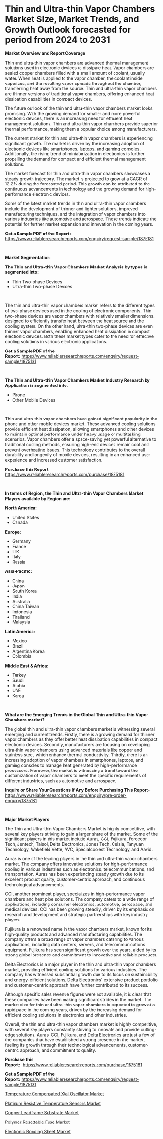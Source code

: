 <p><h1>Thin and Ultra-thin Vapor Chambers Market Size, Market Trends, and Growth Outlook forecasted for period from 2024 to 2031</h1></p><p><strong>Market Overview and Report Coverage</strong></p>
<p><p>Thin and ultra-thin vapor chambers are advanced thermal management solutions used in electronic devices to dissipate heat. Vapor chambers are sealed copper chambers filled with a small amount of coolant, usually water. When heat is applied to the vapor chamber, the coolant inside vaporizes, and the resulting vapor spreads throughout the chamber, transferring heat away from the source. Thin and ultra-thin vapor chambers are thinner versions of traditional vapor chambers, offering enhanced heat dissipation capabilities in compact devices.</p><p>The future outlook of the thin and ultra-thin vapor chambers market looks promising. With the growing demand for smaller and more powerful electronic devices, there is an increasing need for efficient heat management solutions. Thin and ultra-thin vapor chambers provide superior thermal performance, making them a popular choice among manufacturers.</p><p>The current market for thin and ultra-thin vapor chambers is experiencing significant growth. The market is driven by the increasing adoption of electronic devices like smartphones, laptops, and gaming consoles. Additionally, the rising trend of miniaturization in electronics is further propelling the demand for compact and efficient thermal management solutions.</p><p>The market forecast for thin and ultra-thin vapor chambers showcases a steady growth trajectory. The market is projected to grow at a CAGR of 12.2% during the forecasted period. This growth can be attributed to the continuous advancements in technology and the growing demand for high-performance electronic devices.</p><p>Some of the latest market trends in thin and ultra-thin vapor chambers include the development of thinner and lighter solutions, improved manufacturing techniques, and the integration of vapor chambers into various industries like automotive and aerospace. These trends indicate the potential for further market expansion and innovation in the coming years.</p></p>
<p><strong>Get a Sample PDF of the Report:</strong> <a href="https://www.reliableresearchreports.com/enquiry/request-sample/1875181">https://www.reliableresearchreports.com/enquiry/request-sample/1875181</a></p>
<p>&nbsp;</p>
<p><strong>Market Segmentation</strong></p>
<p><strong>The Thin and Ultra-thin Vapor Chambers Market Analysis by types is segmented into:</strong></p>
<p><ul><li>Thin Two-phase Devices</li><li>Ultra-thin Two-phase Devices</li></ul></p>
<p>&nbsp;</p>
<p><p>The thin and ultra-thin vapor chambers market refers to the different types of two-phase devices used in the cooling of electronic components. Thin two-phase devices are vapor chambers with relatively smaller dimensions, designed to efficiently transfer heat between the heat source and the cooling system. On the other hand, ultra-thin two-phase devices are even thinner vapor chambers, enabling enhanced heat dissipation in compact electronic devices. Both these market types cater to the need for effective cooling solutions in various electronic applications.</p></p>
<p><strong>Get a Sample PDF of the Report:</strong>&nbsp;<a href="https://www.reliableresearchreports.com/enquiry/request-sample/1875181">https://www.reliableresearchreports.com/enquiry/request-sample/1875181</a></p>
<p>&nbsp;</p>
<p><strong>The Thin and Ultra-thin Vapor Chambers Market Industry Research by Application is segmented into:</strong></p>
<p><ul><li>Phone</li><li>Other Mobile Devices</li></ul></p>
<p>&nbsp;</p>
<p><p>Thin and ultra-thin vapor chambers have gained significant popularity in the phone and other mobile devices market. These advanced cooling solutions provide efficient heat dissipation, allowing smartphones and other devices to maintain optimal performance under heavy usage or multitasking scenarios. Vapor chambers offer a space-saving yet powerful alternative to traditional cooling methods, ensuring high-end devices remain cool and prevent overheating issues. This technology contributes to the overall durability and longevity of mobile devices, resulting in an enhanced user experience and increased customer satisfaction.</p></p>
<p><strong>Purchase this Report:</strong>&nbsp; <a href="https://www.reliableresearchreports.com/purchase/1875181">https://www.reliableresearchreports.com/purchase/1875181</a></p>
<p>&nbsp;</p>
<p><strong>In terms of Region, the Thin and Ultra-thin Vapor Chambers Market Players available by Region are:</strong></p>
<p>
    <p> <strong> North America: </strong>
        <ul>
            <li>United States</li>
            <li>Canada</li>
        </ul>
        </p> 
    <p> <strong> Europe: </strong>
        <ul>
            <li>Germany</li>
            <li>France</li>
            <li>U.K.</li>
            <li>Italy</li>
            <li>Russia</li>
        </ul>
        </p> 
    <p> <strong> Asia-Pacific: </strong>
        <ul>
            <li>China</li>
            <li>Japan</li>
            <li>South Korea</li>
            <li>India</li>
            <li>Australia</li>
            <li>China Taiwan</li>
            <li>Indonesia</li>
            <li>Thailand</li>
            <li>Malaysia</li>
        </ul>
        </p> 
    <p> <strong> Latin America: </strong>
        <ul>
            <li>Mexico</li>
            <li>Brazil</li>
            <li>Argentina Korea</li>
            <li>Colombia</li>
        </ul>
        </p> 
    <p> <strong> Middle East & Africa: </strong>
        <ul>
            <li>Turkey</li>
            <li>Saudi</li>
            <li>Arabia</li>
            <li>UAE</li>
            <li>Korea</li>
        </ul>
    </p>
    </p>
<p>&nbsp;</p>
<p><strong>What are the Emerging Trends in the Global Thin and Ultra-thin Vapor Chambers market?</strong></p>
<p><p>The global thin and ultra-thin vapor chambers market is witnessing several emerging and current trends. Firstly, there is a growing demand for thinner vapor chambers as they offer better heat dissipation capabilities in compact electronic devices. Secondly, manufacturers are focusing on developing ultra-thin vapor chambers using advanced materials like copper and stainless steel, which enhance thermal conductivity. Thirdly, there is an increasing adoption of vapor chambers in smartphones, laptops, and gaming consoles to manage heat generated by high-performance processors. Moreover, the market is witnessing a trend toward the customization of vapor chambers to meet the specific requirements of different industries, such as automotive and aerospace.</p></p>
<p><strong>Inquire or Share Your Questions If Any Before Purchasing This Report</strong>- <a href="https://www.reliableresearchreports.com/enquiry/pre-order-enquiry/1875181">https://www.reliableresearchreports.com/enquiry/pre-order-enquiry/1875181</a></p>
<p>&nbsp;</p>
<p><strong>Major Market Players</strong></p>
<p><p>The Thin and Ultra-thin Vapor Chambers Market is highly competitive, with several key players striving to gain a larger share of the market. Some of the significant players in this market include Auras, CCI, Fujikura, Forcecon Tech, Jentech, Taisol, Delta Electronics, Jones Tech, Celsia, Tanyuan Technology, Wakefield Vette, AVC, Specialcoolest Technology, and Aavid.</p><p>Auras is one of the leading players in the thin and ultra-thin vapor chambers market. The company offers innovative solutions for high-performance cooling in various industries such as electronics, telecommunications, and transportation. Auras has been experiencing steady growth due to its excellent product quality, customer-centric approach, and continuous technological advancements.</p><p>CCI, another prominent player, specializes in high-performance vapor chambers and heat pipe solutions. The company caters to a wide range of applications, including consumer electronics, automotive, aerospace, and medical devices. CCI has been growing steadily, driven by its emphasis on research and development and strategic partnerships with key industry players.</p><p>Fujikura is a renowned name in the vapor chambers market, known for its high-quality products and advanced manufacturing capabilities. The company offers a broad range of vapor chambers catering to various applications, including data centers, servers, and telecommunications equipment. Fujikura has seen significant growth over the years, aided by its strong global presence and commitment to innovative and reliable products.</p><p>Delta Electronics is a major player in the thin and ultra-thin vapor chambers market, providing efficient cooling solutions for various industries. The company has witnessed substantial growth due to its focus on sustainability and energy-efficient solutions. Delta Electronics' extensive product portfolio and customer-centric approach have further contributed to its success.</p><p>Although specific sales revenue figures were not available, it is clear that these companies have been making significant strides in the market. The market size for thin and ultra-thin vapor chambers is expected to grow at a rapid pace in the coming years, driven by the increasing demand for efficient cooling solutions in electronics and other industries.</p><p>Overall, the thin and ultra-thin vapor chambers market is highly competitive, with several key players constantly striving to innovate and provide cutting-edge solutions. Auras, CCI, Fujikura, and Delta Electronics are just a few of the companies that have established a strong presence in the market, fueling its growth through their technological advancements, customer-centric approach, and commitment to quality.</p></p>
<p><strong>Purchase this Report:</strong>&nbsp;&nbsp;<a href="https://www.reliableresearchreports.com/purchase/1875181">https://www.reliableresearchreports.com/purchase/1875181</a></p>
<p></p>
<p><strong>Get a Sample PDF of the Report:</strong>&nbsp;<a href="https://www.reliableresearchreports.com/enquiry/request-sample/1875181">https://www.reliableresearchreports.com/enquiry/request-sample/1875181</a></p>
<p><p><a href="https://github.com/castoriffic/Market-Research-Report-List-2/blob/main/temperature-compensated-xtal-oscillator-market.md">Temperature Compensated Xtal Oscillator Market</a></p><p><a href="https://github.com/FassouRP/Market-Research-Report-List-2/blob/main/platinum-resistive-temperature-sensors-market.md">Platinum Resistive Temperature Sensors Market</a></p><p><a href="https://github.com/mabutironaldo/Market-Research-Report-List-2/blob/main/copper-leadframe-substrate-market.md">Copper Leadframe Substrate Market</a></p><p><a href="https://github.com/ashepherd82/Market-Research-Report-List-2/blob/main/polymer-resettable-fuse-market.md">Polymer Resettable Fuse Market</a></p><p><a href="https://github.com/lbird53714/Market-Research-Report-List-2/blob/main/electronic-bonding-sheet-market.md">Electronic Bonding Sheet Market</a></p></p>